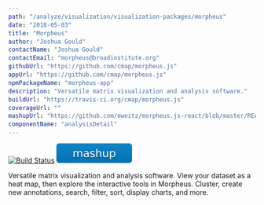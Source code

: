 ```yaml
---
path: "/analyze/visualization/visualization-packages/morpheus"
date: "2018-05-03"
title: "Morpheus"
author: "Joshua Gould"
contactName: "Joshua Gould"
contactEmail: "morpheus@broadinstitute.org"
githubUrl: "https://github.com/cmap/morpheus.js"
appUrl: "https://github.com/cmap/morpheus.js"
npmPackageName: "morpheus-app"
description: "Versatile matrix visualization and analysis software."
buildUrl: "https://travis-ci.org/cmap/morpheus.js"
coverageUrl: ""
mashupUrl: "https://github.com/eweitz/morpheus.js-react/blob/master/README.md#morpheusjs-in-react"
componentName: "analysisDetail"
---
```


[![Build Status](https://travis-ci.org/cmap/morpheus.js.svg?branch=master)](https://travis-ci.org/cmap/morpheus.js)
[![Mashup](../_images/mashup.svg)](https://github.com/eweitz/morpheus.js-react/blob/master/README.md#morpheusjs-in-react)

Versatile matrix visualization and analysis software. View your dataset as a heat map, then explore the interactive tools in Morpheus. Cluster, create new annotations, search, filter, sort, display charts, and more.
